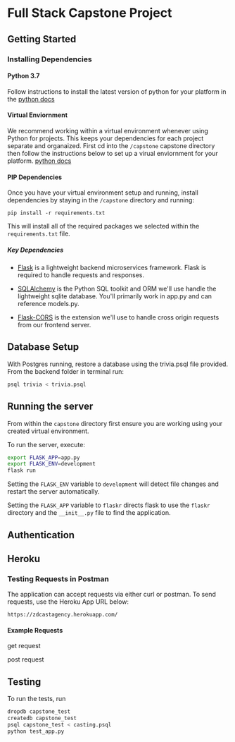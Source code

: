 # Full Stack Capstone Project

## Getting Started

### Installing Dependencies

#### Python 3.7

Follow instructions to install the latest version of python for your platform in the [python docs](https://docs.python.org/3/using/unix.html#getting-and-installing-the-latest-version-of-python)

#### Virtual Enviornment
We recommend working within a virtual environment whenever using Python for projects. This keeps your dependencies for each project separate and organaized.
First cd into the `/capstone` capstone directory then follow the instructions below to set up a virual enviornment for your platform.
[python docs](https://packaging.python.org/guides/installing-using-pip-and-virtual-environments/)

#### PIP Dependencies

Once you have your virtual environment setup and running, install dependencies by staying in the `/capstone` directory and running:

```
pip install -r requirements.txt
```

This will install all of the required packages we selected within the `requirements.txt` file.

##### Key Dependencies

- [Flask](http://flask.pocoo.org/)  is a lightweight backend microservices framework. Flask is required to handle requests and responses.

- [SQLAlchemy](https://www.sqlalchemy.org/) is the Python SQL toolkit and ORM we'll use handle the lightweight sqlite database. You'll primarily work in app.py and can reference models.py. 

- [Flask-CORS](https://flask-cors.readthedocs.io/en/latest/#) is the extension we'll use to handle cross origin requests from our frontend server. 

## Database Setup
With Postgres running, restore a database using the trivia.psql file provided. From the backend folder in terminal run:
```bash
psql trivia < trivia.psql
```

## Running the server

From within the `capstone` directory first ensure you are working using your created virtual environment.

To run the server, execute:

```bash
export FLASK_APP=app.py
export FLASK_ENV=development
flask run
```

Setting the `FLASK_ENV` variable to `development` will detect file changes and restart the server automatically.

Setting the `FLASK_APP` variable to `flaskr` directs flask to use the `flaskr` directory and the `__init__.py` file to find the application. 

## Authentication

## Heroku
### Testing Requests in Postman
The application can accept requests via either curl or postman. To send requests, use the Heroku App URL below:

`https://zdcastagency.herokuapp.com/`

#### Example Requests
get request

post request


## Testing
To run the tests, run
```bash
dropdb capstone_test
createdb capstone_test
psql capstone_test < casting.psql
python test_app.py
```